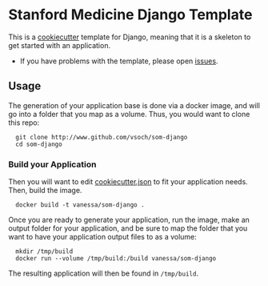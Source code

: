 # Stanford Medicine Django Template

This is a [cookiecutter](https://github.com/audreyr/cookiecutter) template for Django, meaning that it is a skeleton to get started with an application. 

* If you have problems with the template, please open [issues](https://www.github.com/vsoch/som-django/issues).


## Usage
The generation of your application base is done via a docker image, and will go into a folder that you map as a volume. Thus, you would want to clone this repo:


      git clone http://www.github.com/vsoch/som-django
      cd som-django



### Build your Application
Then you will want to edit [cookiecutter.json](cookiecutter.json) to fit your application needs.  Then, build the image.


      docker build -t vanessa/som-django .


Once you are ready to generate your application, run the image, make an output folder for your application, and be sure to map the folder that you want to have your application output files to as a volume:


      mkdir /tmp/build
      docker run --volume /tmp/build:/build vanessa/som-django


The resulting application will then be found in `/tmp/build`.
